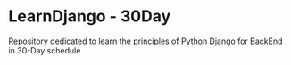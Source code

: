 # LearnDjango - 30Day
Repository dedicated to learn the principles of Python Django for BackEnd in 30-Day schedule
